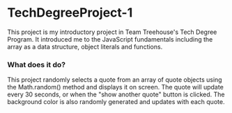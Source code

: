 # TechDegreeProject-1

This project is my introductory project in Team Treehouse's Tech Degree Program. It introduced me to the JavaScript fundamentals including the array as a data structure, object literals and functions.

### What does it do?

This project randomly selects a quote from an array of quote objects using the Math.random() method and displays it on screen. The quote will update every 30 seconds, or when the "show another quote" button is clicked. The background color is also randomly generated and updates with each quote.
